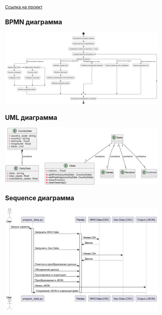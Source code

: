 [Ссылка на проект](https://github.com/Data-Wrangling-and-Visualisation/Globe_covid_map/tree/main)

## BPMN диаграмма
![BPMN](BPMN.png)
## UML диаграмма
![UML](UML.png)
## Sequence диаграмма
![seq](Sequence.png)
